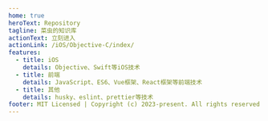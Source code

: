 ```yaml
---
home: true
heroText: Repository
tagline: 菜虫的知识库
actionText: 立刻进入
actionLink: /iOS/Objective-C/index/
features:
  - title: iOS
    details: Objective、Swift等iOS技术
  - title: 前端
    details: JavaScript、ES6、Vue框架、React框架等前端技术
  - title: 其他
    details: husky、eslint、prettier等技术
footer: MIT Licensed | Copyright (c) 2023-present. All rights reserved
---
```

